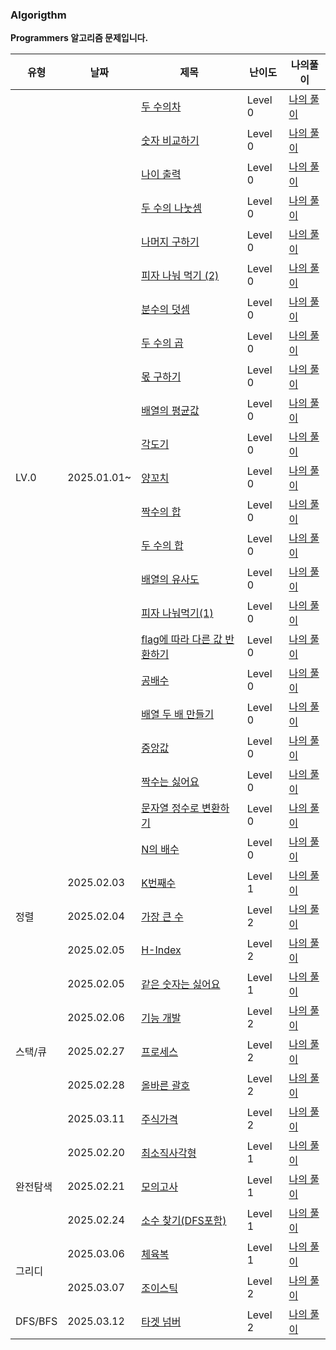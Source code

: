 ### Algorigthm

**Programmers 알고리즘 문제입니다.**

<!--     <tr>
  <td><a href= ""></a></td>
  <td>Level 0</td>
  <td><a href ="">나의 풀이</a></td>
  </tr> -->
<table>
  <thead>
<tr>
  <th>유형</th>
  <th>날짜</th>
  <th>제목</th>
  <th>난이도</th>
  <th>나의풀이</th>  
</tr>
</thead>
<tbody>
  <tr>
  <td rowspan="23">LV.0</td>
  <td rowspan="23">2025.01.01~</td>
  <td><a href= "https://school.programmers.co.kr/learn/courses/30/lessons/120803">두 수의차</a></td>
  <td>Level 0</td>
  <td><a href ="https://github.com/woohyuckk/daily-algorithm/blob/main/Level%200/001.%20%EB%91%90%20%EC%88%98%EC%9D%98%20%EC%B0%A8.js">나의 풀이</a></td>
  </tr>
  <tr>
  <td><a href= "https://school.programmers.co.kr/learn/courses/30/lessons/120807">숫자 비교하기</a></td>
  <td>Level 0</td>
  <td><a href ="https://github.com/woohyuckk/daily-algorithm/blob/main/Level%200/002.%20%EC%88%AB%EC%9E%90%20%EB%B9%84%EA%B5%90%ED%95%98%EA%B8%B0.js">나의 풀이</a></td>
  </tr>
  <tr>
  <td><a href= "https://school.programmers.co.kr/learn/courses/30/lessons/120820">나이 출력</a></td>
  <td>Level 0</td>
  <td><a href ="https://github.com/woohyuckk/daily-algorithm/blob/main/Level%200/003.%20%EB%82%98%EC%9D%B4%20%EC%B6%9C%EB%A0%A5.js">나의 풀이</a></td>
  </tr>
    <tr>
  <td><a href= "https://school.programmers.co.kr/learn/courses/30/lessons/120806">두 수의 나눗셈</a></td>
  <td>Level 0</td>
  <td><a href ="https://github.com/woohyuckk/daily-algorithm/blob/main/Level%200/004.%20%EB%91%90%20%EC%88%98%EC%9D%98%20%EB%82%98%EB%88%97%EC%85%88.js">나의 풀이</a></td>
    <tr>
  <td><a href= "https://school.programmers.co.kr/learn/courses/30/lessons/120810">나머지 구하기</a></td>
  <td>Level 0</td>
  <td><a href ="">나의 풀이</a></td>
  </tr>
    <tr>
  <td><a href= "https://school.programmers.co.kr/learn/courses/30/lessons/120815">피자 나눠 먹기 (2)</a></td>
  <td>Level 0</td>
  <td><a href ="https://github.com/woohyuckk/daily-algorithm/blob/main/Level%200/020.%ED%94%BC%EC%9E%90%20%EB%82%98%EB%88%A0%EB%A8%B9%EA%B8%B0(2).js">나의 풀이</a></td>
  </tr>
    <tr>
  <td><a href= "https://school.programmers.co.kr/learn/courses/30/lessons/120808">분수의 덧셈
</a></td>
  <td>Level 0</td>
  <td><a href ="https://github.com/woohyuckk/daily-algorithm/blob/main/Level%200/021.%EB%B6%84%EC%88%98%EC%9D%98%20%EB%8D%A7%EC%85%88.js">나의 풀이</a></td>
  </tr>
        <tr>
          <td><a href="https://school.programmers.co.kr/learn/courses/30/lessons/120804">두 수의 곱</a></td>
          <td>Level 0</td>
          <td><a href="https://github.com/woohyuckk/daily-algorithm/blob/main/Level%200/005.%20%EB%91%90%20%EC%88%98%EC%9D%98%20%EA%B3%B1.js">나의 풀이</a></td>
        </tr>
        <tr>
          <td><a href="https://school.programmers.co.kr/learn/courses/30/lessons/120805">몫 구하기
          </a></td>
          <td>Level 0</td>
          <td><a href="https://github.com/woohyuckk/daily-algorithm/blob/main/Level%200/006.%20%EB%AA%AB%20%EA%B5%AC%ED%95%98%EA%B8%B0.js">나의 풀이</a></td>
        </tr>
        <tr>
          <td><a href="https://school.programmers.co.kr/learn/courses/30/lessons/120817">배열의 평균값</a></td>
          <td>Level 0</td>
          <td><a href="https://github.com/woohyuckk/daily-algorithm/blob/main/Level%200/007.%20%EB%B0%B0%EC%97%B4%EC%9D%98%20%ED%8F%89%EA%B7%A0%EA%B0%92.js">나의 풀이</a></td>
        </tr>
        <tr>
          <td><a href="https://school.programmers.co.kr/learn/courses/30/lessons/120829">각도기
          </a></td>
          <td>Level 0</td>
          <td><a href="https://github.com/woohyuckk/daily-algorithm/blob/main/Level%200/008.%20%EA%B0%81%EB%8F%84%EA%B8%B0.js">나의 풀이</a></td>
        </tr>
        <tr>
          <td><a href="https://school.programmers.co.kr/learn/courses/30/lessons/120830">양꼬치
          </a></td>
          <td>Level 0</td>
          <td><a href="https://github.com/woohyuckk/daily-algorithm/blob/main/Level%200/009.%20%EC%96%91%EA%BC%AC%EC%B9%98.js">나의 풀이</a></td>
        </tr>
        <tr>
          <td><a href="https://school.programmers.co.kr/learn/courses/30/lessons/120831">짝수의 합
          </a></td>
          <td>Level 0</td>
          <td><a href="https://github.com/woohyuckk/daily-algorithm/blob/main/Level%200/010.%20%EC%A7%9D%EC%88%98%EC%9D%98%20%ED%95%A9.js">나의 풀이</a></td>
        </tr>
        <tr>
          <td><a href="https://school.programmers.co.kr/learn/courses/30/lessons/120802">두 수의 합
          </a></td>
          <td>Level 0</td>
          <td><a href="https://github.com/woohyuckk/daily-algorithm/blob/main/Level%200/011.%EB%91%90%20%EC%88%98%EC%9D%98%20%ED%95%A9.js">나의 풀이</a></td>
        </tr>
        <tr>
          <td><a href="https://school.programmers.co.kr/learn/courses/30/lessons/120903">배열의 유사도
          </a></td>
          <td>Level 0</td>
          <td><a href="https://github.com/woohyuckk/daily-algorithm/blob/main/Level%200/012.%20%EB%B0%B0%EC%97%B4%EC%9D%98%20%EC%9C%A0%EC%82%AC%EB%8F%84.js">나의 풀이</a></td>
        </tr>
        <tr>
          <td><a href="https://school.programmers.co.kr/learn/courses/30/lessons/120814">피자 나눠먹기(1)
          </a></td>
          <td>Level 0</td>
          <td><a href="https://github.com/woohyuckk/daily-algorithm/blob/main/Level%200/013.%ED%94%BC%EC%9E%90%20%EB%82%98%EB%88%A0%EB%A8%B9%EA%B8%B0(1).js">나의 풀이</a></td>
        </tr>
        <tr>
          <td><a href="https://school.programmers.co.kr/learn/courses/30/lessons/181933">flag에 따라 다른 값 반환하기
          </a></td>
          <td>Level 0</td>
          <td><a href="https://github.com/woohyuckk/daily-algorithm/blob/main/Level%200/014.flag%EC%97%90%20%EB%94%B0%EB%9D%BC%20%EB%8B%A4%EB%A5%B8%EA%B0%92%20%EB%B0%98%ED%99%98%ED%95%98%EA%B8%B0.js">나의 풀이</a></td>
        </tr>
        <tr>
          <td><a href="https://school.programmers.co.kr/learn/courses/30/lessons/181936">공배수
          </a></td>
          <td>Level 0</td>
          <td><a href="https://github.com/woohyuckk/daily-algorithm/blob/main/Level%200/015.%EA%B3%B5%EB%B0%B0%EC%88%98.js">나의 풀이</a></td>
        </tr>
        <tr>
          <td><a href="https://school.programmers.co.kr/learn/courses/30/lessons/120809">배열 두 배 만들기
          </a></td>
          <td>Level 0</td>
          <td><a href="https://github.com/woohyuckk/daily-algorithm/blob/main/Level%200/016.%20%EB%B0%B0%EC%97%B4%20%EB%91%90%EB%B0%B0%20%EB%A7%8C%EB%93%A4%EA%B8%B0.js">나의 풀이</a></td>
        </tr>
        <tr>
          <td><a href="https://school.programmers.co.kr/learn/courses/30/lessons/120811">중앙값
          </a></td>
          <td>Level 0</td>
          <td><a href="https://github.com/woohyuckk/daily-algorithm/blob/main/Level%200/017.%20%EC%A4%91%EC%95%99%EA%B0%92.js">나의 풀이</a></td>
        </tr>
        <tr>
          <td><a href="https://school.programmers.co.kr/learn/courses/30/lessons/120813">짝수는 싫어요
          </a></td>
          <td>Level 0</td>
          <td><a href="https://github.com/woohyuckk/daily-algorithm/blob/main/Level%200/018.%20%EC%A7%9D%EC%88%98%EB%8A%94%20%EC%8B%AB%EC%96%B4%EC%9A%94.js">나의 풀이</a></td>
        </tr>
          <tr>
          <td><a href="https://school.programmers.co.kr/learn/courses/30/lessons/181848">문자열 정수로 변환하기
          </a></td>
          <td>Level 0</td>
          <td><a href="https://github.com/woohyuckk/daily-algorithm/blob/main/Level%200/023.%EB%AC%B8%EC%9E%90%EC%97%B4%EC%9D%84%20%EC%A0%95%EC%88%98%EB%A1%9C%20%EB%B3%80%ED%99%98%ED%95%98%EA%B8%B0.js">나의 풀이</a></td>
        </tr>
          <tr>
          <td><a href="https://school.programmers.co.kr/learn/courses/30/lessons/181937">N의 배수
          </a></td>
          <td>Level 0</td>
          <td><a href="https://github.com/woohyuckk/daily-algorithm/blob/main/Level%200/022.%20n%EC%9D%98%20%EB%B0%B0%EC%88%98.js">나의 풀이</a></td>
        </tr>
  <tr>
    <td rowspan="3">정렬</td>
    <td>2025.02.03</td>
    <td><a href="https://school.programmers.co.kr/learn/courses/30/lessons/42748">K번째수</a></td>
    <td>Level 1</td>
    <td><a href="https://github.com/woohyuckk/daily-algorithm/blob/main/Level%201/001.%20K%EB%B2%88%EC%A7%B8%EC%88%98.js">나의 풀이</a></td>
  </tr>
  <tr>
    <td>2025.02.04</td>
    <td><a href="https://school.programmers.co.kr/learn/courses/30/lessons/42748">가장 큰 수 </a></td>
    <td>Level 2</td>
    <td><a href="https://github.com/woohyuckk/daily-algorithm/blob/main/Level%202/001.%EA%B0%80%EC%9E%A5%20%ED%81%B0%20%EC%88%98.js">나의 풀이</a></td>
  </tr>
  <tr>
    <td>2025.02.05</td>
    <td><a href="https://school.programmers.co.kr/learn/courses/30/lessons/42747">H-Index </a></td>
    <td>Level 2</td>
    <td><a href="https://github.com/woohyuckk/daily-algorithm/blob/main/Level%202/002.%20H-Index.js">나의 풀이</a></td>
  </tr>
  <tr>
    <td rowspan="5">스택/큐</td>
    <td>2025.02.05</td>
    <td><a href="https://school.programmers.co.kr/learn/courses/30/lessons/12906">같은 숫자는 싫어요</a></td>
    <td>Level 1</td>
    <td><a href="https://github.com/woohyuckk/daily-algorithm/blob/main/Level%201/002.%20%EA%B0%99%EC%9D%80%20%EC%88%AB%EC%9E%90%EB%8A%94%20%EC%8B%AB%EC%96%B4.js">나의 풀이</a></td>
  </tr>
    <tr>
    <td>2025.02.06</td>
    <td><a href="https://school.programmers.co.kr/learn/courses/30/lessons/42586">기능 개발 </a></td>
    <td>Level 2</td>
    <td><a href="https://github.com/woohyuckk/daily-algorithm/blob/main/Level%202/003.%20%EA%B8%B0%EB%8A%A5%EA%B0%9C%EB%B0%9C.js">나의 풀이</a></td>
  </tr>
      <tr>
    <td>2025.02.27</td>
    <td><a href="https://school.programmers.co.kr/learn/courses/30/lessons/42587">프로세스 </a></td>
    <td>Level 2</td>
    <td><a href="https://github.com/woohyuckk/daily-algorithm/blob/main/Level%202/005.%ED%94%84%EB%A1%9C%EC%84%B8%EC%8A%A4.js">나의 풀이</a></td>
  </tr>
      <tr>
    <td>2025.02.28</td>
    <td><a href="https://school.programmers.co.kr/learn/courses/30/lessons/12909">올바른 괄호 </a></td>
    <td>Level 2</td>
    <td><a href="https://github.com/woohyuckk/daily-algorithm/blob/main/Level%202/004.%20%EC%98%AC%EB%B0%94%EB%A5%B8%20%EA%B4%84%ED%98%B8.js">나의 풀이</a></td>
  </tr>
        <tr>
    <td>2025.03.11</td>
    <td><a href="https://school.programmers.co.kr/learn/courses/30/lessons/42584">주식가격 </a></td>
    <td>Level 2</td>
    <td><a href="https://github.com/woohyuckk/daily-algorithm/blob/main/Level%202/007.%20%EC%A3%BC%EC%8B%9D%EA%B0%80%EA%B2%A9.js">나의 풀이</a></td>
  </tr>
  
  <tr>
      <td rowspan="3">완전탐색</td>
    <td>2025.02.20</td>
  <td><a href= "https://school.programmers.co.kr/learn/courses/30/lessons/86491">최소직사각형
</a></td>
  <td>Level 1</td>
  <td><a href ="https://github.com/woohyuckk/daily-algorithm/blob/main/Level%201/003.%EC%B5%9C%EC%86%8C%EC%A7%81%EC%82%AC%EA%B0%81%ED%98%95.js">나의 풀이</a></td>
  </tr>
  <tr>
    <td>2025.02.21</td>
    <td><a href="https://school.programmers.co.kr/learn/courses/30/lessons/42840">모의고사</a></td>
      <td>Level 1</td>
  <td><a href ="https://github.com/woohyuckk/daily-algorithm/blob/main/Level%201/004.%20%EB%AA%A8%EC%9D%98%EA%B3%A0%EC%82%AC.js">나의 풀이</a></td>
  </tr>
    <tr>
    <td>2025.02.24</td>
    <td><a href="https://school.programmers.co.kr/learn/courses/30/lessons/42839">소수 찾기(DFS포함)</a></td>
      <td>Level 1</td>
  <td><a href ="">나의 풀이</a></td>
  </tr>
  <tr>
      <td rowspan="2">그리디</td>
    <td>2025.03.06</td>
  <td><a href= "https://school.programmers.co.kr/learn/courses/30/lessons/42862">체육복
</a></td>
  <td>Level 1</td>
  <td><a href ="https://github.com/woohyuckk/daily-algorithm/blob/main/Level%201/006.%20%EC%B2%B4%EC%9C%A1%EB%B3%B5.js">나의 풀이</a></td>
  </tr>
  <tr>
    <td>2025.03.07</td>
  <td><a href= "https://school.programmers.co.kr/learn/courses/30/lessons/42860">조이스틱
</a></td>
  <td>Level 2</td>
  <td><a href ="https://github.com/woohyuckk/daily-algorithm/blob/main/Level%202/006.%20%EC%A1%B0%EC%9D%B4%EC%8A%A4%ED%8B%B1.js">나의 풀이</a></td>
  </tr>
  <tr>
    <td rowspan="1">DFS/BFS</td>
    <td>2025.03.12</td>
    <td><a href="https://school.programmers.co.kr/learn/courses/30/lessons/43165">타겟 넘버</a></td>
    <td>Level 2</td>
    <td><a href="https://github.com/woohyuckk/daily-algorithm/blob/main/Level%202/008.%ED%83%80%EA%B2%9F%20%EB%84%98%EB%B2%84.js">나의 풀이</a></td>
  </tr>
</tbody>
  
</table>
